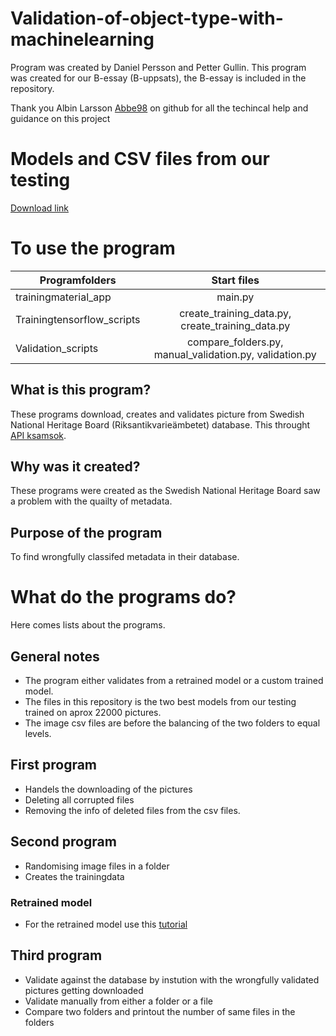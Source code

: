 # Validation-of-object-type-with-machinelearning
Program was created by Daniel Persson and Petter Gullin.
This program was created for our B-essay (B-uppsats), the B-essay is included in the repository.

Thank you Albin Larsson [Abbe98](https://github.com/Abbe98) on github for all the techincal help and guidance on this project

# Models and CSV files from our testing
[Download link](https://drive.google.com/file/d/1BidRbOqKRJIzD13vE3YMdORzOQQJCgZu/view?usp=sharing)

# To use the program
| Programfolders | Start files
| ------------- |:-------------:|
| trainingmaterial_app|main.py|
| Trainingtensorflow_scripts|create_training_data.py, create_training_data.py|
| Validation_scripts |compare_folders.py, manual_validation.py, validation.py|

## What is this program?
These programs download, creates and validates picture from Swedish National Heritage Board (Riksantikvarieämbetet) database.
This throught [API ksamsok](http://www.ksamsok.se/api/).

## Why was it created?
These programs were created as the Swedish National Heritage Board saw a problem with the quailty of metadata.

## Purpose of the program
To find wrongfully classifed metadata in their database.

# What do the programs do?
Here comes lists about the programs.

## General notes
+ The program either validates from a retrained model or a custom trained model.
+ The files in this repository is the two best models from our testing trained on aprox 22000 pictures.
+ The image csv files are before the balancing of the two folders to equal levels.

## First program
+ Handels the downloading of the pictures
+ Deleting all corrupted files
+ Removing the info of deleted files from the csv files.

## Second program
+ Randomising image files in a folder
+ Creates the trainingdata
### Retrained model
+ For the retrained model use this [tutorial](https://www.tensorflow.org/hub/tutorials/image_retraining)

## Third program
+ Validate against the database by instution with the wrongfully validated pictures getting downloaded
+ Validate manually from either a folder or a file
+ Compare two folders and printout the number of same files in the folders
